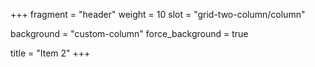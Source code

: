 +++
fragment = "header"
weight = 10
slot = "grid-two-column/column"

background = "custom-column"
force_background = true


title = "Item 2"
+++
